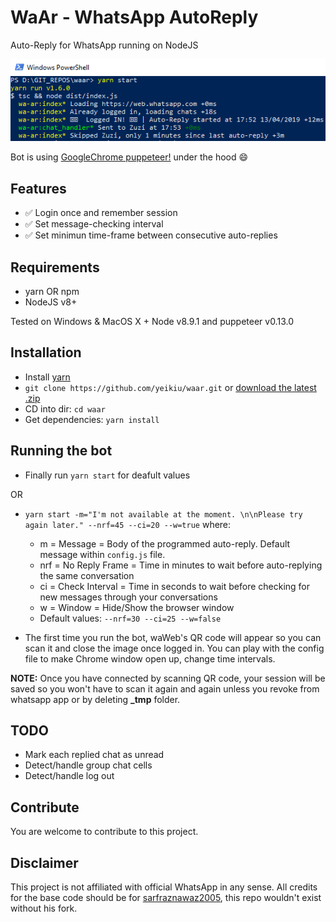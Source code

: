 # WaAr - WhatsApp AutoReply
Auto-Reply for WhatsApp running on NodeJS

<img width="600" alt="waar preview" src="./waar.png">

Bot is using [GoogleChrome puppeteer!](https://github.com/GoogleChrome/puppeteer) under the hood :smile:

## Features ##

- :white_check_mark: Login once and remember session
- :white_check_mark: Set message-checking interval
- :white_check_mark: Set minimun time-frame between consecutive auto-replies

## Requirements ##
- yarn OR npm
- NodeJS v8+

Tested on Windows & MacOS X + Node v8.9.1 and puppeteer v0.13.0

## Installation ##
- Install [yarn](https://yarnpkg.com/lang/en/docs/install)
- `git clone https://github.com/yeikiu/waar.git` or [download the latest .zip](https://github.com/yeikiu/waar/archive/master.zip)
- CD into dir: `cd waar`
- Get dependencies: `yarn install`

## Running the bot ##

- Finally run `yarn start` for deafult values

OR

- `yarn start -m="I'm not available at the moment. \n\nPlease try again later." --nrf=45 --ci=20 --w=true` where:
    - m = Message = Body of the programmed auto-reply. Default message within `config.js` file.
    - nrf = No Reply Frame = Time in minutes to wait before auto-replying the same conversation
    - ci = Check Interval = Time in seconds to wait before checking for new messages through your conversations
    - w = Window = Hide/Show the browser window
    - Default values: `--nrf=30 --ci=25 --w=false`

- The first time you run the bot, waWeb's QR code will appear so you can scan it and close the image once logged in. You can play with the config file to make Chrome window open up, change time intervals.

**NOTE:** Once you have connected by scanning QR code, your session will be saved so you won't have to scan it again and again unless you revoke from whatsapp app or by deleting **_tmp** folder. 

## TODO ##
- Mark each replied chat as unread
- Detect/handle group chat cells
- Detect/handle log out

## Contribute ##

You are welcome to contribute to this project.

## Disclaimer ##

This project is not affiliated with official WhatsApp in any sense.
All credits for the base code should be for [sarfraznawaz2005](https://github.com/sarfraznawaz2005/whatspup), this repo wouldn't exist without his fork.
